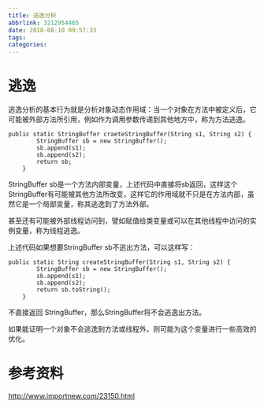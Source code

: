 ```yaml
---
title: 逃逸分析
abbrlink: 3212954465
date: 2018-08-10 09:57:33
tags:
categories:
---
```

# 逃逸

逃逸分析的基本行为就是分析对象动态作用域：当一个对象在方法中被定义后，它可能被外部方法所引用，例如作为调用参数传递到其他地方中，称为方法逃逸。
```
public static StringBuffer craeteStringBuffer(String s1, String s2) {
        StringBuffer sb = new StringBuffer();
        sb.append(s1);
        sb.append(s2);
        return sb;
    }
```

StringBuffer sb是一个方法内部变量，上述代码中直接将sb返回，这样这个StringBuffer有可能被其他方法所改变，这样它的作用域就不只是在方法内部，虽然它是一个局部变量，称其逃逸到了方法外部。

甚至还有可能被外部线程访问到，譬如赋值给类变量或可以在其他线程中访问的实例变量，称为线程逃逸。

上述代码如果想要StringBuffer sb不逃出方法，可以这样写：

```
public static String createStringBuffer(String s1, String s2) {
        StringBuffer sb = new StringBuffer();
        sb.append(s1);
        sb.append(s2);
        return sb.toString();
    }
```
不直接返回 StringBuffer，那么StringBuffer将不会逃逸出方法。

如果能证明一个对象不会逃逸到方法或线程外，则可能为这个变量进行一些高效的优化。


# 参考资料
http://www.importnew.com/23150.html